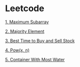# Leetcode

 [1. Maximum Subarray](https://github.com/ashishpdeshpande/Leetcode/tree/main/cpp%20/Maximum%20Subarray%20)
 
 [2. Majority Element](https://github.com/ashishpdeshpande/Leetcode/tree/main/cpp%20/Majority%20Element%20)

 [3. Best Time to Buy and Sell Stock](https://github.com/ashishpdeshpande/Leetcode/tree/main/cpp%20/Best%20Time%20to%20Buy%20and%20Sell%20Stock%20)

 [4. Pow(x, n)](https://github.com/ashishpdeshpande/Leetcode/tree/main/cpp%20/Pow(x%20%2C%20n)%20)

[5. Container With Most Water](https://github.com/ashishpdeshpande/Leetcode/tree/main/cpp%20/Container%20With%20Most%20Water%20)
